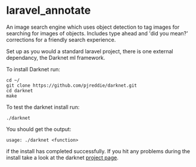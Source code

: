 # laravel_annotate
An image search engine which uses object detection to tag images for searching for images of objects.
Includes type ahead and 'did you mean?' corrections for a friendly search experience.

Set up as you would a standard laravel project, there is one external dependancy, the Darknet ml framework.


To install Darknet run:

```
cd ~/
git clone https://github.com/pjreddie/darknet.git
cd darknet
make
```

To test the darknet install run:<br/>
```
./darknet
```

You should get the output:<br/>
```
usage: ./darknet <function>
```

if the install has completed successfully.
If you hit any problems during the install take a look at the darknet [project page](https://pjreddie.com/darknet/install/).
